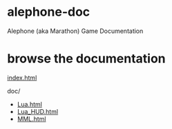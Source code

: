 # alephone-doc

Alephone (aka Marathon) Game Documentation

# browse the documentation

[index.html](http://tst2005.github.io/alephone-doc/index.html)

doc/
 * [Lua.html](http://tst2005.github.io/alephone-doc/docs/Lua.html)
 * [Lua_HUD.html](http://tst2005.github.io/alephone-doc/docs/Lua_HUD.html)
 * [MML.html](http://tst2005.github.io/alephone-doc/docs/MML.html)

